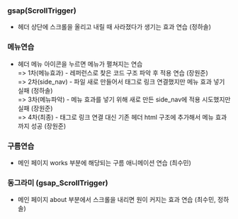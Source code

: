 ### gsap(ScrollTrigger)

- 헤더 상단에 스크롤을 올리고 내릴 때 사라졌다가 생기는 효과 연습 (정하솔)

### 메뉴연습

- 헤더 메뉴 아이콘을 누르면 메뉴가 펼쳐지는 연습  
  => 1차(메뉴효과) - 레퍼런스로 찾은 코드 구조 파악 후 적용 연습 (장원준)  
  => 2차(side_nav) - 파일 새로 만들어서 <a>태그로 링크 연결했지만 메뉴 효과 넣기 실패 (정하솔)  
  => 3차(메뉴파악) - 메뉴 효과를 넣기 위해 새로 만든 side_nav에 적용 시도했지만 실패 (장원준)  
  => 4차(최종) - <a>태그로 링크 연결 대신 기존 헤더 html 구조에 추가해서 메뉴 효과까지 성공 (장원준)

### 구름연습

- 메인 페이지 works 부분에 해당되는 구름 애니메이션 연습 (최수민)

### 동그라미 (gsap_ScrollTrigger)

- 메인 페이지 about 부분에서 스크롤을 내리면 원이 커지는 효과 연습 (최수민, 정하솔)
